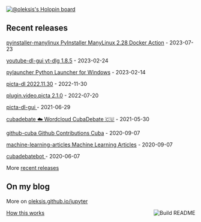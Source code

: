 [![@oleksis's Holopin board](https://holopin.me/oleksis)](https://holopin.io/@oleksis)

## Recent releases
<!-- recent_releases starts -->
[pyinstaller-manylinux PyInstaller ManyLinux 2.28 Docker Action](https://github.com/oleksis/pyinstaller-manylinux/releases/tag/v2.3.1) - 2023-07-23

[youtube-dl-gui yt-dlg 1.8.5](https://github.com/oleksis/youtube-dl-gui/releases/tag/v1.8.5) - 2023-02-24

[pylauncher Python Launcher for Windows](https://github.com/oleksis/pylauncher/releases/tag/v2.1.0.0) - 2023-02-14

[picta-dl 2022.11.30](https://github.com/oleksis/picta-dl/releases/tag/v2022.11.29) - 2022-11-30

[plugin.video.picta 2.1.0](https://github.com/oleksis/plugin.video.picta/releases/tag/v2.1.0) - 2022-07-20

[picta-dl-gui ](https://github.com/oleksis/picta-dl-gui/releases/tag/v0.12.28) - 2021-06-29

[cubadebate ☁️ Wordcloud CubaDebate 🇨🇺](https://github.com/oleksis/cubadebate/releases/tag/v1.3.4) - 2021-05-30

[github-cuba Github Contributions Cuba](https://github.com/oleksis/github-cuba/releases/tag/v0.2) - 2020-09-07

[machine-learning-articles Machine Learning Articles](https://github.com/oleksis/machine-learning-articles/releases/tag/v1.0) - 2020-09-07

[cubadebatebot ](https://github.com/oleksis/cubadebatebot/releases/tag/v0.1.1) - 2020-06-07
<!-- recent_releases ends -->
More [recent releases](https://github.com/oleksis/oleksis/blob/master/releases.md)

## On my blog
<!-- blog starts -->

<!-- blog ends -->
More on [oleksis.github.io/jupyter](https://oleksis.github.io/jupyter/)

<a href="https://github.com/oleksis/oleksis/actions"><img src="https://github.com/oleksis/oleksis/workflows/Build%20README/badge.svg" align="right" alt="Build README"></a> <a href="https://simonwillison.net/2020/Jul/10/self-updating-profile-readme/">How this works</a>
